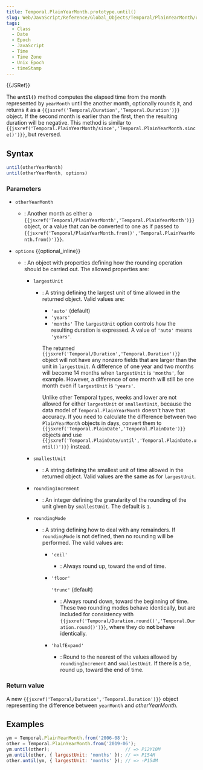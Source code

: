 ```yaml
---
title: Temporal.PlainYearMonth.prototype.until()
slug: Web/JavaScript/Reference/Global_Objects/Temporal/PlainYearMonth/until
tags:
  - Class
  - Date
  - Epoch
  - JavaScript
  - Time
  - Time Zone
  - Unix Epoch
  - timeStamp
---
```

{{JSRef}}

<p class="summary"><span class="seoSummary">The <strong><code>until()</code></strong> method computes the elapsed time from the month represented by <code>yearMonth</code> until the another month, optionally rounds it, and returns it as a <code>{{jsxref('Temporal/Duration','Temporal.Duration')}}</code> object.</span> If the second month is earlier than the first, then the resulting duration will be negative. This method is similar to <code>{{jsxref('Temporal.PlainYearMonth/since','Temporal.PlainYearMonth.since()')}}</code>, but reversed.</p>

## Syntax

```js
until(otherYearMonth)
until(otherYearMonth, options)
```

### Parameters

- `otherYearMonth`
  - : Another month as either a
    `{{jsxref('Temporal/PlainYearMonth','Temporal.PlainYearMonth')}}`
    object, or a value that can be converted to one as if passed to
    `{{jsxref('Temporal/PlainYearMonth.from()','Temporal.PlainYearMonth.from()')}}`.
- `options` {{optional_inline}}

  - : An object with properties defining how the rounding operation should be
    carried out. The allowed properties are:

    - `largestUnit`

      - : A string defining the largest unit of time allowed in the returned
        object. Valid values are:

        - `'auto'` (default)
        - `'years'`
        - `'months'` The `largestUnit` option controls how the resulting
          duration is expressed. A value of `'auto'` means `'years'`.

        The returned
        `{{jsxref('Temporal/Duration','Temporal.Duration')}}`
        object will not have any nonzero fields that are larger than the unit in
        `largestUnit`. A difference of one year and two months will become 14
        months when `largestUnit` is `'months'`, for example. However, a
        difference of one month will still be one month even if `largestUnit` is
        `'years'`.
        <div class="note"><p>Unlike other Temporal types, weeks and lower are not allowed for either <code>largestUnit</code> or <code>smallestUnit</code>, because the data model of <code>Temporal.PlainYearMonth</code> doesn't have that accuracy.
        If you need to calculate the difference between two <code>PlainYearMonth</code> objects in days, convert them to <code>{{jsxref('Temporal.PlainDate','Temporal.PlainDate')}}</code> objects and use <code>{{jsxref('Temporal.PlainDate/until','Temporal.PlainDate.until()')}}</code> instead.</p></div>

    - `smallestUnit`
      - : A string defining the smallest unit of time allowed in the returned
        object. Valid values are the same as for `largestUnit`.
    - `roundingIncrement`
      - : An integer defining the granularity of the rounding of the unit given
        by `smallestUnit`. The default is `1`.
    - `roundingMode`

      - : A string defining how to deal with any remainders. If `roundingMode`
        is not defined, then no rounding will be performed. The valid values
        are:

        - `'ceil'`
          - : Always round up, toward the end of time.
        - `'floor'`

          `'trunc'` (default)

          - : Always round down, toward the beginning of time. These two
            rounding modes behave identically, but are included for consistency
            with
            `{{jsxref('Temporal/Duration.round()','Temporal.Duration.round()')}}`,
            where they do **not** behave identically.

        - `'halfExpand'`
          - : Round to the nearest of the values allowed by `roundingIncrement`
            and `smallestUnit`. If there is a tie, round up, toward the end of
            time.

### Return value

A new `{{jsxref('Temporal/Duration','Temporal.Duration')}}`
object representing the difference between `yearMonth` and _otherYearMonth_.

## Examples

```js
ym = Temporal.PlainYearMonth.from('2006-08');
other = Temporal.PlainYearMonth.from('2019-06');
ym.until(other);                            // => P12Y10M
ym.until(other, { largestUnit: 'months' }); // => P154M
other.until(ym, { largestUnit: 'months' }); // => -P154M
```
